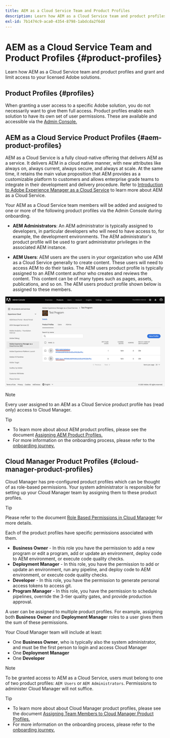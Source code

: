 ```yaml
---
title: AEM as a Cloud Service Team and Product Profiles
description: Learn how AEM as a Cloud Service team and product profiles and grant and limit access to your licensed Adobe solutions.
exl-id: 7b1474c9-aca0-4354-8798-1abdcda2f6dd
---
```

# AEM as a Cloud Service Team and Product Profiles {#product-profiles}

Learn how AEM as a Cloud Service team and product profiles and grant and limit access to your licensed Adobe solutions.

## Product Profiles {#profiles}

When granting a user access to a specific Adobe solution, you do not necessarily want to give them full access. Product profiles enable each solution to have its own set of user permissions. These are available and accessible via the [Admin Console.](/help/journey-onboarding/admin-console.md)

## AEM as a Cloud Service Product Profiles {#aem-product-profiles}

AEM as a Cloud Service is a fully cloud-native offering that delivers AEM as a service. It delivers AEM in a cloud native manner, with new attributes like always on, always current, always secure, and always at scale. At the same time, it retains the main value proposition that AEM provides as a customizable platform to customers and allows enterprise grade teams to integrate in their development and delivery procedure. Refer to [Introduction to Adobe Experience Manager as a Cloud Service](/help/overview/introduction.md) to learn more about AEM as a Cloud Service.

Your AEM as a Cloud Service team members will be added and assigned to one or more of the following product profiles via the Admin Console during onboarding.

* **AEM Administrators**: An AEM administrator is typically assigned to developers, in particular developers who will need to have access to, for example, the development environments. The AEM administrator's product profile will be used to grant administrator privileges in the associated AEM instance.

* **AEM Users**: AEM users are the users in your organization who use AEM as a Cloud Service generally to create content. These users will need to access AEM to do their tasks. The AEM users product profile is typically assigned to an AEM content author who creates and reviews the content. This content can be of many types such as pages, assets, publications, and so on. The AEM users product profile shown below is assigned to these members.

![Product profiles](/help/onboarding/assets/admin-console-profiles.png)

>[!NOTE]
>
>Every user assigned to an AEM as a Cloud Service product profile has (read only) access to Cloud Manager.

>[!TIP]
>
>* To learn more about about AEM product profiles, please see the document [Assigning AEM Product Profiles.](/help/journey-onboarding/assign-profiles-aem.md)
>* For more information on the onboarding process, please refer to the [onboarding journey.](/help/journey-onboarding/overview.md)

## Cloud Manager Product Profiles {#cloud-manager-product-profiles}

Cloud Manager has pre-configured product profiles which can be thought of as role-based permissions. Your system administrator is responsible for setting up your Cloud Manager team by assigning them to these product profiles.

>[!TIP]
>
>Please refer to the document [Role Based Permissions in Cloud Manager](/help/onboarding/cloud-manager-introduction.md#role-based-permissions) for more details.

Each of the product profiles have specific permissions associated with them.

* **Business Owner** - In this role you have the permission to add a new program or edit a program, add or update an environment, deploy code to AEM environment, or execute code quality checks.
* **Deployment Manager** - In this role, you have the permission to add or update an environment, run any pipeline, and deploy code to AEM environment, or execute code quality checks.
* **Developer** - In this role, you have the permission to generate personal access tokens to access git.
* **Program Manager** - In this role, you have the permission to schedule pipelines, override the 3-tier quality gates, and provide production approval.

A user can be assigned to multiple product profiles. For example, assigning both **Business Owner** and **Deployment Manage**r roles to a user gives them the sum of these permissions. 

Your Cloud Manager team will include at least:

* One **Business Owner**,  who is typically also the system administrator, and must be the first person to login and access Cloud Manager 
* One **Deployment Manager**
* One **Developer**

>[!NOTE]
>
>To be granted access to AEM as a Cloud Service, users must belong to one of two product profiles: `AEM Users` or `AEM Administrators`. Permissions to administer Cloud Manager will not suffice.

>[!TIP]
>
>* To learn more about about Cloud Manager product profiles, please see the document [Assigning Team Members to Cloud Manager Product Profiles.](/help/journey-onboarding/assign-profiles-cloud-manager.md)
>* For more information on the onboarding process, please refer to the [onboarding journey.](/help/journey-onboarding/overview.md)
